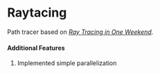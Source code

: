 # Raytacing
Path tracer based on [_Ray Tracing in One Weekend_](https://raytracing.github.io/books/RayTracingInOneWeekend.html).

#### Additional Features
1) Implemented simple parallelization